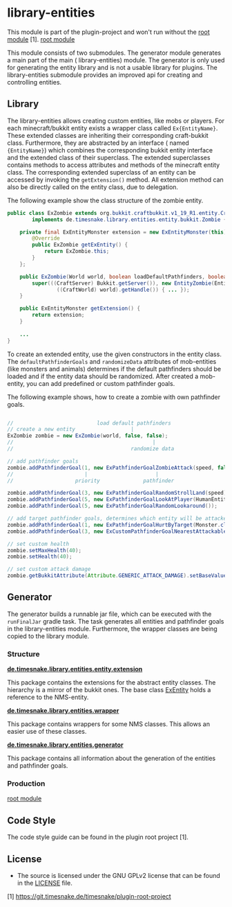 # library-entities

This module is part of the plugin-project and won't run without
the [root module](https://git.timesnake.de/timesnake/plugin-root-project) [1].
[root module](https://git.timesnake.de/timesnake/plugin-root-project)

This module consists of two submodules. The generator module generates a main part of the main (
library-entities)
module. The generator is only used for generating the entity library and is not a usable library for
plugins.
The library-entities submodule provides an improved api for creating and controlling entities.

## Library

The library-entities allows creating custom entities, like mobs or players.
For each minecraft/bukkit entity exists a wrapper class called `Ex{EntityName}`. These extended
classes are inheriting
their corresponding craft-bukkit class. Furthermore, they are abstracted by an interface (
named `{EntityName}`) which
combines the corresponding bukkit entity interface and the extended class of their superclass. The
extended superclasses
contains methods to access attributes and methods of the minecraft entity class. The corresponding
extended superclass
of
an entity can be accessed by invoking the `getExtension()` method. All extension method can also be
directly called on
the entity class, due to delegation.

The following example show the class structure of the zombie entity.

``` java
public class ExZombie extends org.bukkit.craftbukkit.v1_19_R1.entity.CraftZombie 
        implements de.timesnake.library.entities.entity.bukkit.Zombie {

    private final ExEntityMonster extension = new ExEntityMonster(this) {
        @Override
        public ExZombie getExEntity() {
            return ExZombie.this;
        }
    };

    public ExZombie(World world, boolean loadDefaultPathfinders, boolean randomizeData) {
        super(((CraftServer) Bukkit.getServer()), new EntityZombie(EntityTypes.bj,
                ((CraftWorld) world).getHandle()) { ... });
    }

    public ExEntityMonster getExtension() {
        return extension;
    }
    
    ...
}
```

To create an extended entity, use the given constructors in the entity class.
The `defaultPathfinderGoals`
and `randomizeData` attributes of mob-entities (like monsters and animals) determines if the default
pathfinders should
be loaded and if the entity data should be randomized.
After created a mob-entity, you can add predefined or custom pathfinder goals.

The following example shows, how to create a zombie with own pathfinder goals.

``` java

//                           load default pathfinders
// create a new entity                  |
ExZombie zombie = new ExZombie(world, false, false);
//                                             |
//                                      randomize data

// add pathfinder goals
zombie.addPathfinderGoal(1, new ExPathfinderGoalZombieAttack(speed, false));
//                       |                      |
//                    priority              pathfinder

zombie.addPathfinderGoal(3, new ExPathfinderGoalRandomStrollLand(speed));
zombie.addPathfinderGoal(5, new ExPathfinderGoalLookAtPlayer(HumanEntity.class, 8.0F));
zombie.addPathfinderGoal(5, new ExPathfinderGoalRandomLookaround());

// add target pathfinder goals, determines which entity will be attacked
zombie.addPathfinderGoal(1, new ExPathfinderGoalHurtByTarget(Monster.class));
zombie.addPathfinderGoal(3, new ExCustomPathfinderGoalNearestAttackableTarget(HumanEntity.class, true, true, 1D));

// set custom health
zombie.setMaxHealth(40);
zombie.setHealth(40);

// set custom attack damage
zombie.getBukkitAttribute(Attribute.GENERIC_ATTACK_DAMAGE).setBaseValue(10);

```

## Generator

The generator builds a runnable jar file, which can be executed with the `runFinalJar` gradle task.
The task generates all entities and pathfinder goals in the library-entities module. Furthermore,
the wrapper classes
are being copied to the library module.

### Structure

**[de.timesnake.library.entities.entity.extension]**

This package contains the extensions for the abstract entity classes. The hierarchy is a mirror of
the bukkit ones.
The base class [ExEntity] holds a reference to the NMS-entity.

**[de.timesnake.library.entities.wrapper]**

This package contains wrappers for some NMS classes. This allows an easier use of these classes.

**[de.timesnake.library.entities.generator]**

This package contains all information about the generation of the entities and pathfinder goals.

### Production

[ExEntity]: generator/src/main/java/de/timesnake/library/entities/entity/extension/ExEntity.java

[de.timesnake.library.entities.entity.extension]: generator/src/main/java/de/timesnake/library/entities/entity/extension

[de.timesnake.library.entities.generator]: generator/src/main/java/de/timesnake/library/entities/generator

[de.timesnake.library.entities.wrapper]: generator/src/main/java/de/timesnake/library/entities/wrapper

[templates]: generator/src/main/resources/templates
[root module](https://git.timesnake.de/timesnake/plugin-root-project)

## Code Style

The code style guide can be found in the plugin root project [1].

## License

- The source is licensed under the GNU GPLv2 license that can be found in the [LICENSE](LICENSE)
  file.

[1] https://git.timesnake.de/timesnake/plugin-root-project